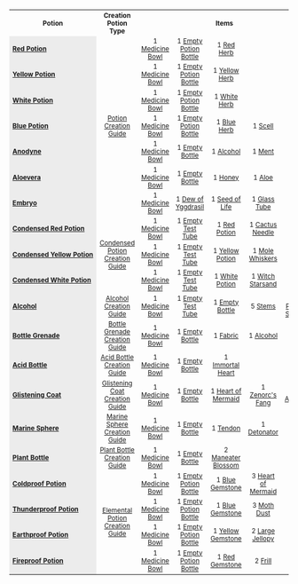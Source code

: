 <table class="brewing" style="font-size: smaller; text-align: center; width: 100%;">
<tbody><tr>
<th>Potion
</th>
<th>Creation Potion Type
</th>
<th colspan="5">Items
</th></tr>
<tr>
<td style="white-space: nowrap; background: #ececec; color: black; text-align: left; padding-left: 0.5em; font-weight: bold;" class="table-rh"><span class="plainlinks"><a rel="nofollow" class="external text" href="https://cp.arcadia-online.org/item/view/?id=501">Red Potion</a></span></td>
<td rowspan="7"><span class="plainlinks"><a rel="nofollow" class="external text" href="https://cp.arcadia-online.org/item/view/?id=7144">Potion Creation Guide</a></span></td>
<td>1 <span class="plainlinks"><a rel="nofollow" class="external text" href="https://cp.arcadia-online.org/item/view/?id=7134">Medicine Bowl</a></span></td>
<td>1 <span class="plainlinks"><a rel="nofollow" class="external text" href="https://cp.arcadia-online.org/item/view/?id=1093">Empty Potion Bottle</a></span></td>
<td>1 <span class="plainlinks"><a rel="nofollow" class="external text" href="https://cp.arcadia-online.org/item/view/?id=507">Red Herb</a></span></td>
<td></td>
<td>
</td></tr>
<tr>
<td style="white-space: nowrap; background: #ececec; color: black; text-align: left; padding-left: 0.5em; font-weight: bold;" class="table-rh"><span class="plainlinks"><a rel="nofollow" class="external text" href="https://cp.arcadia-online.org/item/view/?id=503">Yellow Potion</a></span></td>
<td>1 <span class="plainlinks"><a rel="nofollow" class="external text" href="https://cp.arcadia-online.org/item/view/?id=7134">Medicine Bowl</a></span></td>
<td>1 <span class="plainlinks"><a rel="nofollow" class="external text" href="https://cp.arcadia-online.org/item/view/?id=1093">Empty Potion Bottle</a></span></td>
<td>1 <span class="plainlinks"><a rel="nofollow" class="external text" href="https://cp.arcadia-online.org/item/view/?id=508">Yellow Herb</a></span></td>
<td></td>
<td>
</td></tr>
<tr>
<td style="white-space: nowrap; background: #ececec; color: black; text-align: left; padding-left: 0.5em; font-weight: bold;" class="table-rh"><span class="plainlinks"><a rel="nofollow" class="external text" href="https://cp.arcadia-online.org/item/view/?id=504">White Potion</a></span></td>
<td>1 <span class="plainlinks"><a rel="nofollow" class="external text" href="https://cp.arcadia-online.org/item/view/?id=7134">Medicine Bowl</a></span></td>
<td>1 <span class="plainlinks"><a rel="nofollow" class="external text" href="https://cp.arcadia-online.org/item/view/?id=1093">Empty Potion Bottle</a></span></td>
<td>1 <span class="plainlinks"><a rel="nofollow" class="external text" href="https://cp.arcadia-online.org/item/view/?id=509">White Herb</a></span></td>
<td></td>
<td>
</td></tr>
<tr>
<td style="white-space: nowrap; background: #ececec; color: black; text-align: left; padding-left: 0.5em; font-weight: bold;" class="table-rh"><span class="plainlinks"><a rel="nofollow" class="external text" href="https://cp.arcadia-online.org/item/view/?id=505">Blue Potion</a></span></td>
<td>1 <span class="plainlinks"><a rel="nofollow" class="external text" href="https://cp.arcadia-online.org/item/view/?id=7134">Medicine Bowl</a></span></td>
<td>1 <span class="plainlinks"><a rel="nofollow" class="external text" href="https://cp.arcadia-online.org/item/view/?id=1093">Empty Potion Bottle</a></span></td>
<td>1 <span class="plainlinks"><a rel="nofollow" class="external text" href="https://cp.arcadia-online.org/item/view/?id=510">Blue Herb</a></span></td>
<td>1 <span class="plainlinks"><a rel="nofollow" class="external text" href="https://cp.arcadia-online.org/item/view/?id=911">Scell</a></span></td>
<td>
</td></tr>
<tr>
<td style="white-space: nowrap; background: #ececec; color: black; text-align: left; padding-left: 0.5em; font-weight: bold;" class="table-rh"><span class="plainlinks"><a rel="nofollow" class="external text" href="https://cp.arcadia-online.org/item/view/?id=605">Anodyne</a></span></td>
<td>1 <span class="plainlinks"><a rel="nofollow" class="external text" href="https://cp.arcadia-online.org/item/view/?id=7134">Medicine Bowl</a></span></td>
<td>1 <span class="plainlinks"><a rel="nofollow" class="external text" href="https://cp.arcadia-online.org/item/view/?id=713">Empty Bottle</a></span></td>
<td>1 <span class="plainlinks"><a rel="nofollow" class="external text" href="https://cp.arcadia-online.org/item/view/?id=970">Alcohol</a></span></td>
<td>1 <span class="plainlinks"><a rel="nofollow" class="external text" href="https://cp.arcadia-online.org/item/view/?id=708">Ment</a></span></td>
<td>
</td></tr>
<tr>
<td style="white-space: nowrap; background: #ececec; color: black; text-align: left; padding-left: 0.5em; font-weight: bold;" class="table-rh"><span class="plainlinks"><a rel="nofollow" class="external text" href="https://cp.arcadia-online.org/item/view/?id=606">Aloevera</a></span></td>
<td>1 <span class="plainlinks"><a rel="nofollow" class="external text" href="https://cp.arcadia-online.org/item/view/?id=7134">Medicine Bowl</a></span></td>
<td>1 <span class="plainlinks"><a rel="nofollow" class="external text" href="https://cp.arcadia-online.org/item/view/?id=713">Empty Bottle</a></span></td>
<td>1 <span class="plainlinks"><a rel="nofollow" class="external text" href="https://cp.arcadia-online.org/item/view/?id=518">Honey</a></span></td>
<td>1 <span class="plainlinks"><a rel="nofollow" class="external text" href="https://cp.arcadia-online.org/item/view/?id=704">Aloe</a></span></td>
<td>
</td></tr>
<tr>
<td style="white-space: nowrap; background: #ececec; color: black; text-align: left; padding-left: 0.5em; font-weight: bold;" class="table-rh"><span class="plainlinks"><a rel="nofollow" class="external text" href="https://cp.arcadia-online.org/item/view/?id=7142">Embryo</a></span></td>
<td>1 <span class="plainlinks"><a rel="nofollow" class="external text" href="https://cp.arcadia-online.org/item/view/?id=7134">Medicine Bowl</a></span></td>
<td>1 <span class="plainlinks"><a rel="nofollow" class="external text" href="https://cp.arcadia-online.org/item/view/?id=7141">Dew of Yggdrasil</a></span></td>
<td>1 <span class="plainlinks"><a rel="nofollow" class="external text" href="https://cp.arcadia-online.org/item/view/?id=7140">Seed of Life</a></span></td>
<td>1 <span class="plainlinks"><a rel="nofollow" class="external text" href="https://cp.arcadia-online.org/item/view/?id=7143">Glass Tube</a></span></td>
<td>
</td></tr>
<tr>
<td style="white-space: nowrap; background: #ececec; color: black; text-align: left; padding-left: 0.5em; font-weight: bold;" class="table-rh"><span class="plainlinks"><a rel="nofollow" class="external text" href="https://cp.arcadia-online.org/item/view/?id=545">Condensed Red Potion</a></span></td>
<td rowspan="3"><span class="plainlinks"><a rel="nofollow" class="external text" href="https://cp.arcadia-online.org/item/view/?id=7133">Condensed Potion Creation Guide</a></span></td>
<td>1 <span class="plainlinks"><a rel="nofollow" class="external text" href="https://cp.arcadia-online.org/item/view/?id=7134">Medicine Bowl</a></span></td>
<td>1 <span class="plainlinks"><a rel="nofollow" class="external text" href="https://cp.arcadia-online.org/item/view/?id=1092">Empty Test Tube</a></span></td>
<td>1 <span class="plainlinks"><a rel="nofollow" class="external text" href="https://cp.arcadia-online.org/item/view/?id=501">Red Potion</a></span></td>
<td>1 <span class="plainlinks"><a rel="nofollow" class="external text" href="https://cp.arcadia-online.org/item/view/?id=952">Cactus Needle</a></span></td>
<td>
</td></tr>
<tr>
<td style="white-space: nowrap; background: #ececec; color: black; text-align: left; padding-left: 0.5em; font-weight: bold;" class="table-rh"><span class="plainlinks"><a rel="nofollow" class="external text" href="https://cp.arcadia-online.org/item/view/?id=546">Condensed Yellow Potion</a></span></td>
<td>1 <span class="plainlinks"><a rel="nofollow" class="external text" href="https://cp.arcadia-online.org/item/view/?id=7134">Medicine Bowl</a></span></td>
<td>1 <span class="plainlinks"><a rel="nofollow" class="external text" href="https://cp.arcadia-online.org/item/view/?id=1092">Empty Test Tube</a></span></td>
<td>1 <span class="plainlinks"><a rel="nofollow" class="external text" href="https://cp.arcadia-online.org/item/view/?id=503">Yellow Potion</a></span></td>
<td>1 <span class="plainlinks"><a rel="nofollow" class="external text" href="https://cp.arcadia-online.org/item/view/?id=1017">Mole Whiskers</a></span></td>
<td>
</td></tr>
<tr>
<td style="white-space: nowrap; background: #ececec; color: black; text-align: left; padding-left: 0.5em; font-weight: bold;" class="table-rh"><span class="plainlinks"><a rel="nofollow" class="external text" href="https://cp.arcadia-online.org/item/view/?id=547">Condensed White Potion</a></span></td>
<td>1 <span class="plainlinks"><a rel="nofollow" class="external text" href="https://cp.arcadia-online.org/item/view/?id=7134">Medicine Bowl</a></span></td>
<td>1 <span class="plainlinks"><a rel="nofollow" class="external text" href="https://cp.arcadia-online.org/item/view/?id=1092">Empty Test Tube</a></span></td>
<td>1 <span class="plainlinks"><a rel="nofollow" class="external text" href="https://cp.arcadia-online.org/item/view/?id=504">White Potion</a></span></td>
<td>1 <span class="plainlinks"><a rel="nofollow" class="external text" href="https://cp.arcadia-online.org/item/view/?id=1061">Witch Starsand</a></span></td>
<td>
</td></tr>
<tr>
<td style="white-space: nowrap; background: #ececec; color: black; text-align: left; padding-left: 0.5em; font-weight: bold;" class="table-rh"><span class="plainlinks"><a rel="nofollow" class="external text" href="https://cp.arcadia-online.org/item/view/?id=970">Alcohol</a></span></td>
<td><span class="plainlinks"><a rel="nofollow" class="external text" href="https://cp.arcadia-online.org/item/view/?id=7127">Alcohol Creation Guide</a></span></td>
<td>1 <span class="plainlinks"><a rel="nofollow" class="external text" href="https://cp.arcadia-online.org/item/view/?id=7134">Medicine Bowl</a></span></td>
<td>1 <span class="plainlinks"><a rel="nofollow" class="external text" href="https://cp.arcadia-online.org/item/view/?id=1092">Empty Test Tube</a></span></td>
<td>1 <span class="plainlinks"><a rel="nofollow" class="external text" href="https://cp.arcadia-online.org/item/view/?id=713">Empty Bottle</a></span></td>
<td>5 <span class="plainlinks"><a rel="nofollow" class="external text" href="https://cp.arcadia-online.org/item/view/?id=905">Stems</a></span></td>
<td>5 <span class="plainlinks"><a rel="nofollow" class="external text" href="https://cp.arcadia-online.org/item/view/?id=7033">Poison Spores</a></span>
</td></tr>
<tr>
<td style="white-space: nowrap; background: #ececec; color: black; text-align: left; padding-left: 0.5em; font-weight: bold;" class="table-rh"><span class="plainlinks"><a rel="nofollow" class="external text" href="https://cp.arcadia-online.org/item/view/?id=7135">Bottle Grenade</a></span></td>
<td><span class="plainlinks"><a rel="nofollow" class="external text" href="https://cp.arcadia-online.org/item/view/?id=7128">Bottle Grenade Creation Guide</a></span></td>
<td>1 <span class="plainlinks"><a rel="nofollow" class="external text" href="https://cp.arcadia-online.org/item/view/?id=7134">Medicine Bowl</a></span></td>
<td>1 <span class="plainlinks"><a rel="nofollow" class="external text" href="https://cp.arcadia-online.org/item/view/?id=713">Empty Bottle</a></span></td>
<td>1 <span class="plainlinks"><a rel="nofollow" class="external text" href="https://cp.arcadia-online.org/item/view/?id=1059">Fabric</a></span></td>
<td>1 <span class="plainlinks"><a rel="nofollow" class="external text" href="https://cp.arcadia-online.org/item/view/?id=970">Alcohol</a></span></td>
<td>
</td></tr>
<tr>
<td style="white-space: nowrap; background: #ececec; color: black; text-align: left; padding-left: 0.5em; font-weight: bold;" class="table-rh"><span class="plainlinks"><a rel="nofollow" class="external text" href="https://cp.arcadia-online.org/item/view/?id=7136">Acid Bottle</a></span></td>
<td><span class="plainlinks"><a rel="nofollow" class="external text" href="https://cp.arcadia-online.org/item/view/?id=7129">Acid Bottle Creation Guide</a></span></td>
<td>1 <span class="plainlinks"><a rel="nofollow" class="external text" href="https://cp.arcadia-online.org/item/view/?id=7134">Medicine Bowl</a></span></td>
<td>1 <span class="plainlinks"><a rel="nofollow" class="external text" href="https://cp.arcadia-online.org/item/view/?id=713">Empty Bottle</a></span></td>
<td>1 <span class="plainlinks"><a rel="nofollow" class="external text" href="https://cp.arcadia-online.org/item/view/?id=929">Immortal Heart</a></span></td>
<td></td>
<td>
</td></tr>
<tr>
<td style="white-space: nowrap; background: #ececec; color: black; text-align: left; padding-left: 0.5em; font-weight: bold;" class="table-rh"><span class="plainlinks"><a rel="nofollow" class="external text" href="https://cp.arcadia-online.org/item/view/?id=7139">Glistening Coat</a></span></td>
<td><span class="plainlinks"><a rel="nofollow" class="external text" href="https://cp.arcadia-online.org/item/view/?id=7132">Glistening Coat Creation Guide</a></span></td>
<td>1 <span class="plainlinks"><a rel="nofollow" class="external text" href="https://cp.arcadia-online.org/item/view/?id=7134">Medicine Bowl</a></span></td>
<td>1 <span class="plainlinks"><a rel="nofollow" class="external text" href="https://cp.arcadia-online.org/item/view/?id=713">Empty Bottle</a></span></td>
<td>1 <span class="plainlinks"><a rel="nofollow" class="external text" href="https://cp.arcadia-online.org/item/view/?id=950">Heart of Mermaid</a></span></td>
<td>1 <span class="plainlinks"><a rel="nofollow" class="external text" href="https://cp.arcadia-online.org/item/view/?id=1044">Zenorc's Fang</a></span></td>
<td>1 <span class="plainlinks"><a rel="nofollow" class="external text" href="https://cp.arcadia-online.org/item/view/?id=970">Alcohol</a></span>
</td></tr>
<tr>
<td style="white-space: nowrap; background: #ececec; color: black; text-align: left; padding-left: 0.5em; font-weight: bold;" class="table-rh"><span class="plainlinks"><a rel="nofollow" class="external text" href="https://cp.arcadia-online.org/item/view/?id=7138">Marine Sphere</a></span></td>
<td><span class="plainlinks"><a rel="nofollow" class="external text" href="https://cp.arcadia-online.org/item/view/?id=7131">Marine Sphere Creation Guide</a></span></td>
<td>1 <span class="plainlinks"><a rel="nofollow" class="external text" href="https://cp.arcadia-online.org/item/view/?id=7134">Medicine Bowl</a></span></td>
<td>1 <span class="plainlinks"><a rel="nofollow" class="external text" href="https://cp.arcadia-online.org/item/view/?id=713">Empty Bottle</a></span></td>
<td>1 <span class="plainlinks"><a rel="nofollow" class="external text" href="https://cp.arcadia-online.org/item/view/?id=1050">Tendon</a></span></td>
<td>1 <span class="plainlinks"><a rel="nofollow" class="external text" href="https://cp.arcadia-online.org/item/view/?id=1051">Detonator</a></span></td>
<td>
</td></tr>
<tr>
<td style="white-space: nowrap; background: #ececec; color: black; text-align: left; padding-left: 0.5em; font-weight: bold;" class="table-rh"><span class="plainlinks"><a rel="nofollow" class="external text" href="https://cp.arcadia-online.org/item/view/?id=7137">Plant Bottle</a></span></td>
<td><span class="plainlinks"><a rel="nofollow" class="external text" href="https://cp.arcadia-online.org/item/view/?id=7130">Plant Bottle Creation Guide</a></span></td>
<td>1 <span class="plainlinks"><a rel="nofollow" class="external text" href="https://cp.arcadia-online.org/item/view/?id=7134">Medicine Bowl</a></span></td>
<td>1 <span class="plainlinks"><a rel="nofollow" class="external text" href="https://cp.arcadia-online.org/item/view/?id=713">Empty Bottle</a></span></td>
<td>2 <span class="plainlinks"><a rel="nofollow" class="external text" href="https://cp.arcadia-online.org/item/view/?id=1032">Maneater Blossom</a></span></td>
<td></td>
<td>
</td></tr>
<tr>
<td style="white-space: nowrap; background: #ececec; color: black; text-align: left; padding-left: 0.5em; font-weight: bold;" class="table-rh"><span class="plainlinks"><a rel="nofollow" class="external text" href="https://cp.arcadia-online.org/item/view/?id=12119">Coldproof Potion</a></span></td>
<td rowspan="4"><span class="plainlinks"><a rel="nofollow" class="external text" href="https://cp.arcadia-online.org/item/view/?id=7434">Elemental Potion Creation Guide</a></span></td>
<td>1 <span class="plainlinks"><a rel="nofollow" class="external text" href="https://cp.arcadia-online.org/item/view/?id=7134">Medicine Bowl</a></span></td>
<td>1 <span class="plainlinks"><a rel="nofollow" class="external text" href="https://cp.arcadia-online.org/item/view/?id=1093">Empty Potion Bottle</a></span></td>
<td>1 <span class="plainlinks"><a rel="nofollow" class="external text" href="https://cp.arcadia-online.org/item/view/?id=717">Blue Gemstone</a></span></td>
<td>3 <span class="plainlinks"><a rel="nofollow" class="external text" href="https://cp.arcadia-online.org/item/view/?id=950">Heart of Mermaid</a></span></td>
<td>
</td></tr>
<tr>
<td style="white-space: nowrap; background: #ececec; color: black; text-align: left; padding-left: 0.5em; font-weight: bold;" class="table-rh"><span class="plainlinks"><a rel="nofollow" class="external text" href="https://cp.arcadia-online.org/item/view/?id=12121">Thunderproof Potion</a></span></td>
<td>1 <span class="plainlinks"><a rel="nofollow" class="external text" href="https://cp.arcadia-online.org/item/view/?id=7134">Medicine Bowl</a></span></td>
<td>1 <span class="plainlinks"><a rel="nofollow" class="external text" href="https://cp.arcadia-online.org/item/view/?id=1093">Empty Potion Bottle</a></span></td>
<td>1 <span class="plainlinks"><a rel="nofollow" class="external text" href="https://cp.arcadia-online.org/item/view/?id=717">Blue Gemstone</a></span></td>
<td>3 <span class="plainlinks"><a rel="nofollow" class="external text" href="https://cp.arcadia-online.org/item/view/?id=1057">Moth Dust</a></span></td>
<td>
</td></tr>
<tr>
<td style="white-space: nowrap; background: #ececec; color: black; text-align: left; padding-left: 0.5em; font-weight: bold;" class="table-rh"><span class="plainlinks"><a rel="nofollow" class="external text" href="https://cp.arcadia-online.org/item/view/?id=12120">Earthproof Potion</a></span></td>
<td>1 <span class="plainlinks"><a rel="nofollow" class="external text" href="https://cp.arcadia-online.org/item/view/?id=7134">Medicine Bowl</a></span></td>
<td>1 <span class="plainlinks"><a rel="nofollow" class="external text" href="https://cp.arcadia-online.org/item/view/?id=1093">Empty Potion Bottle</a></span></td>
<td>1 <span class="plainlinks"><a rel="nofollow" class="external text" href="https://cp.arcadia-online.org/item/view/?id=715">Yellow Gemstone</a></span></td>
<td>2 <span class="plainlinks"><a rel="nofollow" class="external text" href="https://cp.arcadia-online.org/item/view/?id=7126">Large Jellopy</a></span></td>
<td>
</td></tr>
<tr>
<td style="white-space: nowrap; background: #ececec; color: black; text-align: left; padding-left: 0.5em; font-weight: bold;" class="table-rh"><span class="plainlinks"><a rel="nofollow" class="external text" href="https://cp.arcadia-online.org/item/view/?id=12118">Fireproof Potion</a></span></td>
<td>1 <span class="plainlinks"><a rel="nofollow" class="external text" href="https://cp.arcadia-online.org/item/view/?id=7134">Medicine Bowl</a></span></td>
<td>1 <span class="plainlinks"><a rel="nofollow" class="external text" href="https://cp.arcadia-online.org/item/view/?id=1093">Empty Potion Bottle</a></span></td>
<td>1 <span class="plainlinks"><a rel="nofollow" class="external text" href="https://cp.arcadia-online.org/item/view/?id=716">Red Gemstone</a></span></td>
<td>2 <span class="plainlinks"><a rel="nofollow" class="external text" href="https://cp.arcadia-online.org/item/view/?id=1012">Frill</a></span></td>
<td>
</td></tr></tbody></table>